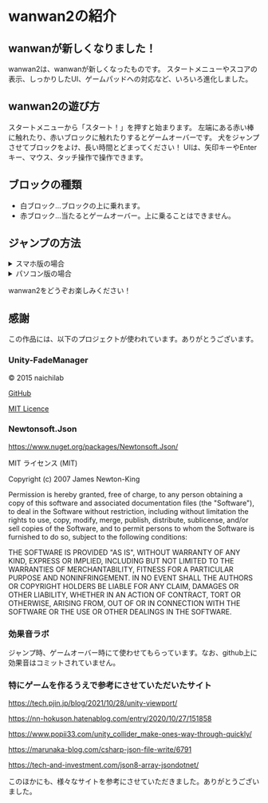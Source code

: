 # wanwan2の紹介

## wanwanが新しくなりました！
wanwan2は、wanwanが新しくなったものです。
スタートメニューやスコアの表示、しっかりしたUI、ゲームパッドへの対応など、いろいろ進化しました。

## wanwan2の遊び方
スタートメニューから「スタート！」を押すと始まります。
左端にある赤い棒に触れたり、赤いブロックに触れたりするとゲームオーバーです。
犬をジャンプさせてブロックをよけ、長い時間とどまってください！
UIは、矢印キーやEnterキー、マウス、タッチ操作で操作できます。

## ブロックの種類
* 白ブロック…ブロックの上に乗れます。
* 赤ブロック…当たるとゲームオーバー。上に乗ることはできません。

## ジャンプの方法
<details><summary>スマホ版の場合</summary><div>

タップで犬がジャンプします。

</div></details>
<details><summary>パソコン版の場合</summary><div>

マウスの左クリック、キーボードの[Space][J]キーで、ゲームパッドの右ボタン？(よい言い方がわかり次第書き直します)でジャンプできます。

</div></details>

wanwan2をどうぞお楽しみください！

## 感謝
この作品には、以下のプロジェクトが使われています。ありがとうございます。

### Unity-FadeManager
© 2015 naichilab

[GitHub](https://github.com/naichilab/Unity-FadeManager/tree/master)

[MIT Licence](https://opensource.org/licenses/mit-license.php)

### Newtonsoft.Json
https://www.nuget.org/packages/Newtonsoft.Json/

MIT ライセンス (MIT)

Copyright (c) 2007 James Newton-King

Permission is hereby granted, free of charge, to any person obtaining a copy of this software and associated documentation files (the "Software"), to deal in the Software without restriction, including without limitation the rights to use, copy, modify, merge, publish, distribute, sublicense, and/or sell copies of the Software, and to permit persons to whom the Software is furnished to do so, subject to the following conditions:

THE SOFTWARE IS PROVIDED "AS IS", WITHOUT WARRANTY OF ANY KIND, EXPRESS OR IMPLIED, INCLUDING BUT NOT LIMITED TO THE WARRANTIES OF MERCHANTABILITY, FITNESS FOR A PARTICULAR PURPOSE AND NONINFRINGEMENT. IN NO EVENT SHALL THE AUTHORS OR COPYRIGHT HOLDERS BE LIABLE FOR ANY CLAIM, DAMAGES OR OTHER LIABILITY, WHETHER IN AN ACTION OF CONTRACT, TORT OR OTHERWISE, ARISING FROM, OUT OF OR IN CONNECTION WITH THE SOFTWARE OR THE USE OR OTHER DEALINGS IN THE SOFTWARE.

### 効果音ラボ
ジャンプ時、ゲームオーバー時にて使わせてもらっています。なお、github上に効果音はコミットされていません。

### 特にゲームを作るうえで参考にさせていただいたサイト
https://tech.pjin.jp/blog/2021/10/28/unity-viewport/

https://nn-hokuson.hatenablog.com/entry/2020/10/27/151858

https://www.popii33.com/unity_collider_make-ones-way-through-quickly/

https://marunaka-blog.com/csharp-json-file-write/6791

https://tech-and-investment.com/json8-array-jsondotnet/

このほかにも、様々なサイトを参考にさせていただきました。ありがとうございました。
